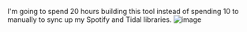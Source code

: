 I'm going to spend 20 hours building this tool instead of spending 10 to manually to sync up my Spotify and Tidal libraries.
![image](https://github.com/user-attachments/assets/e9272131-dc7f-4fed-92ce-4181669fea02)
